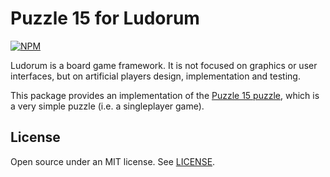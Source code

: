 ﻿Puzzle 15 for Ludorum
=====================

[![NPM](https://nodei.co/npm/@ludorum/game-puzzle15.png?mini=true)](https://www.npmjs.com/package/@ludorum/game-puzzle15)

Ludorum is a board game framework. It is not focused on graphics or user interfaces, but on artificial players design, implementation and testing.

This package provides an implementation of the [Puzzle 15 puzzle](https://en.wikipedia.org/wiki/15_puzzle), which is a
very simple puzzle (i.e. a singleplayer game).

## License

Open source under an MIT license. See [LICENSE](LICENSE.md).